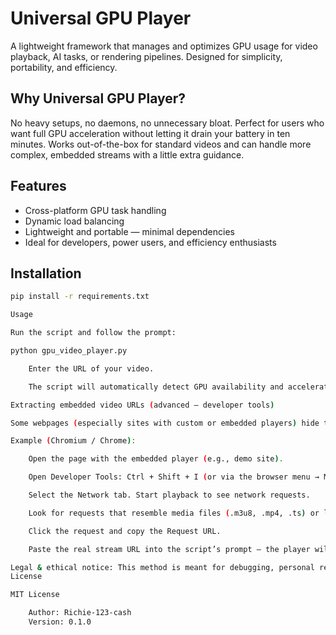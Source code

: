 # Universal GPU Player

A lightweight framework that manages and optimizes GPU usage for video playback, AI tasks, or rendering pipelines. Designed for simplicity, portability, and efficiency.

## Why Universal GPU Player?

No heavy setups, no daemons, no unnecessary bloat. Perfect for users who want full GPU acceleration without letting it drain your battery in ten minutes. Works out-of-the-box for standard videos and can handle more complex, embedded streams with a little extra guidance.

## Features

- Cross-platform GPU task handling  
- Dynamic load balancing  
- Lightweight and portable — minimal dependencies  
- Ideal for developers, power users, and efficiency enthusiasts  

## Installation

```bash
pip install -r requirements.txt

Usage

Run the script and follow the prompt:

python gpu_video_player.py

    Enter the URL of your video.

    The script will automatically detect GPU availability and accelerate playback using mpv and yt-dlp.

Extracting embedded video URLs (advanced — developer tools)

Some webpages (especially sites with custom or embedded players) hide the actual video stream behind scripts or dynamic requests. Do not copy the URL from the browser address bar — that’s usually just a wrapper page. Instead:

Example (Chromium / Chrome):

    Open the page with the embedded player (e.g., demo site).

    Open Developer Tools: Ctrl + Shift + I (or via the browser menu → More tools → Developer tools).

    Select the Network tab. Start playback to see network requests.

    Look for requests that resemble media files (.m3u8, .mp4, .ts) or large videoplayback requests.

    Click the request and copy the Request URL.

    Paste the real stream URL into the script’s prompt — the player will handle playback.

Legal & ethical notice: This method is meant for debugging, personal recordings, or content you have permission to access. Do not use it to bypass paywalls, DRM-protected content, or copyrighted material. Example URLs are purely for demonstration; you are responsible for proper use.
License

MIT License

    Author: Richie-123-cash
    Version: 0.1.0
